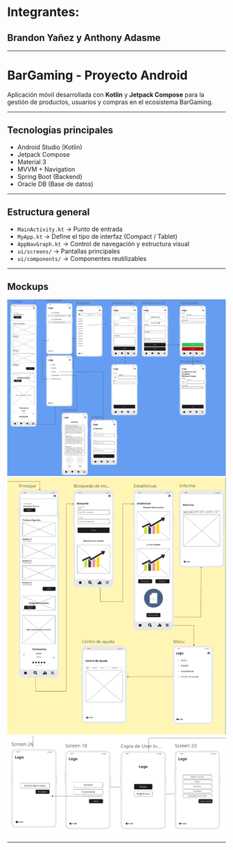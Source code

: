 # Integrantes: 
## Brandon Yañez y Anthony Adasme

---

# BarGaming - Proyecto Android

Aplicación móvil desarrollada con **Kotlin** y **Jetpack Compose** para la gestión de productos, usuarios y compras en el ecosistema BarGaming.

---

## Tecnologías principales

- Android Studio (Kotlin)
- Jetpack Compose
- Material 3
- MVVM + Navigation
- Spring Boot (Backend)
- Oracle DB (Base de datos)

---

## Estructura general

- `MainActivity.kt` → Punto de entrada
- `MyApp.kt` → Define el tipo de interfaz (Compact / Tablet)
- `AppNavGraph.kt` → Control de navegación y estructura visual
- `ui/screens/` → Pantallas principales
- `ui/components/` → Componentes reutilizables

---

## Mockups

![MockupCliente](./docs/mockups/cliente.png)
![MockupAdmin](./docs/mockups/admin.png)
![MockupLogin](./docs/mockups/login.png)

---


